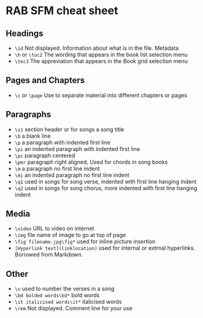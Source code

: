 # RAB SFM cheat sheet

## Headings
- `\id` Not displayed. Information about what is in the file. Metadata
- `\h` or `\toc2` The wording that appears in the book list selection menu
- `\toc3` The appreviation that appears in the Book grid selection menu

## Pages and Chapters
- `\c` or `\page` Use to separate material into different chapters or pages


## Paragraphs
- `\s1` section header or for songs a song title
- `\b` a blank line
- `\p` a paragraph with indented first line
- `\pi` an indented paragraph with indented first line
- `\pc` paragraph centered
- `\pmr` paragraph right aligned, Used for chords in song books
- `\m` a paragraph no first line indent
- `\mi` an indented paragraph no first line indent
- `\q1` used in songs for song verse, indented with first line hanging indent
- `\q2` used in songs for song chorus, more indented with first line hanging indent

## Media
- `\video` URL to video on internet
- `\img` file name of image to go at top of page
- `\fig filename.jpg\fig*` used for inline picture insertion
- `[Hyperlink text](linklocation)` used for internal or extrnal hyperlinks. Borrowed from Markdown.

## Other
- `\v` used to number the verses in a song
- `\bd bolded words\bd*` bold words
- `\it italicised words\it*` italicised words
- `\rem` Not displayed. Comment line for your use
